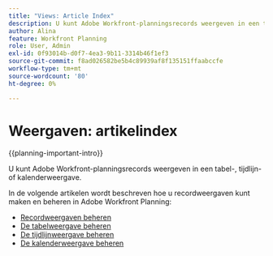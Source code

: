 ```yaml
---
title: "Views: Article Index"
description: U kunt Adobe Workfront-planningsrecords weergeven in een tabel-, tijdlijn- of kalenderweergave. In de volgende artikelen wordt beschreven hoe u recordweergaven voor Adobe Workfront Planning kunt maken en beheren.
author: Alina
feature: Workfront Planning
role: User, Admin
exl-id: 0f93014b-d0f7-4ea3-9b11-3314b46f1ef3
source-git-commit: f8ad026582be5b4c89939af8f135151ffaabccfe
workflow-type: tm+mt
source-wordcount: '80'
ht-degree: 0%

---
```



# Weergaven: artikelindex

{{planning-important-intro}}

U kunt Adobe Workfront-planningsrecords weergeven in een tabel-, tijdlijn- of kalenderweergave.

In de volgende artikelen wordt beschreven hoe u recordweergaven kunt maken en beheren in Adobe Workfront Planning:

* [Recordweergaven beheren](/help/quicksilver/planning/views/manage-record-views.md)
* [De tabelweergave beheren](/help/quicksilver/planning/views/manage-the-table-view.md)
* [De tijdlijnweergave beheren](/help/quicksilver/planning/views/manage-the-timeline-view.md)
* [De kalenderweergave beheren](/help/quicksilver/planning/views/manage-the-calendar-view.md)
